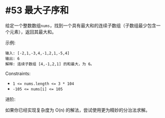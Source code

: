 # #53 最大子序和

给定一个整数数组`nums`，找到一个具有最大和的连续子数组（子数组最少包含一个元素），返回其最大和。

示例:
```
输入: [-2,1,-3,4,-1,2,1,-5,4]
输出: 6
解释: 连续子数组 [4,-1,2,1] 的和最大，为 6。
```

Constraints:

- `1 <= nums.length <= 3 * 104`
- `-105 <= nums[i] <= 105`


进阶:

如果你已经实现复杂度为 O(n) 的解法，尝试使用更为精妙的分治法求解。
